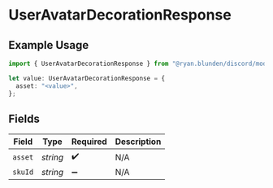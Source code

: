 # UserAvatarDecorationResponse

## Example Usage

```typescript
import { UserAvatarDecorationResponse } from "@ryan.blunden/discord/models/components";

let value: UserAvatarDecorationResponse = {
  asset: "<value>",
};
```

## Fields

| Field              | Type               | Required           | Description        |
| ------------------ | ------------------ | ------------------ | ------------------ |
| `asset`            | *string*           | :heavy_check_mark: | N/A                |
| `skuId`            | *string*           | :heavy_minus_sign: | N/A                |